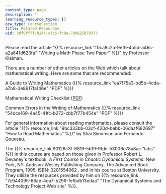 ```yaml
---
content_type: page
description: ''
learning_resource_types: []
ocw_type: CourseSection
title: Related Resources
uid: 3df6ff7f-b24c-c1c5-fc8e-789825b79373
---
```


Please read the article "{{% resource_link "f0ca8c2a-9ef6-4a5d-a46c-a2a841d623fa" "Writing a Math Phase Two Paper" %}}" by Professor Kleiman.

There are a number of other articles on the Web which talk about mathematical writing. Here are some that are recommended:

A Guide to Writing Mathematics ({{% resource_link "ea7f75a3-bd5b-4cda-a7b8-3e8917fa146e" "PDF" %}})

Mathematical Writing Checklist ([PDF]( https://www.fandm.edu/uploads/files/107682389602454187-guide-to-writing.pdf))

Common Errors in the Writing of Mathematics ({{% resource_link "54dce169-4a45-41fc-b272-cbb7f77b454e" "PDF" %}})

For general information about reading mathematics, please consult the article "{{% resource_link "9bc333bb-03cf-420d-bebb-06daaf682697" "How to Read Mathematics" %}}" by Shai Simonson and Fernando Gouveau.

The {{% resource_link 90126c3f-6819-5b19-9fde-53006e78a8ac "labs" %}} in this course are based on those given in Professor Robert L. Devaney's textbook, _A First Course in Chaotic Dynamical Systems_. New York, NY: Addison-Wesley Publishing Company, The Advanced Book Program, 1995. ISBN: 0201554062 _,_ and in his course at Boston University. They utilize the resources provided by him on {{% resource_link "7c944095-66ae-4ea7-b299-fefbdb13edaa" "The Dynamical Systems and Technology Project Web site" %}}.